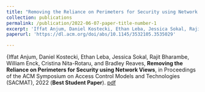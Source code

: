 ```yaml
---
title: "Removing the Reliance on Perimeters for Security using Network Views"
collection: publications
permalink: /publication/2022-06-07-paper-title-number-1
excerpt: 'Iffat Anjum, Daniel Kostecki, Ethan Leba, Jessica Sokal, Rajit Bharambe, William Enck, Cristina Nita-Rotaru, and Bradley Reaves, in Proceedings of the ACM Symposium on Access Control Models and Technologies (SACMAT), 2022 (**Best  Student Paper**). [pdf](https://enck.org/pubs/anjum-sacmat22.pdf)'
paperurl: 'https://dl.acm.org/doi/abs/10.1145/3532105.3535029'

---
```

{Iffat Anjum, Daniel Kostecki, Ethan Leba, Jessica Sokal, Rajit Bharambe, William Enck, Cristina Nita-Rotaru, and Bradley Reaves, **Removing the Reliance on Perimeters for Security using Network Views**, in Proceedings of the ACM Symposium on Access Control Models and Technologies (SACMAT), 2022 (**Best  Student Paper**). [pdf](https://enck.org/pubs/anjum-sacmat22.pdf)
